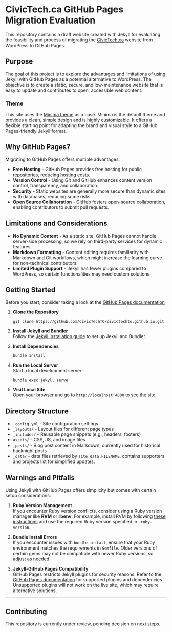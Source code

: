 # CivicTech.ca GitHub Pages Migration Evaluation

This repository contains a draft website created with Jekyll for evaluating the feasibility and process of migrating the [CivicTech.ca](https://civictech.ca) website from WordPress to GitHub Pages.

## Purpose

The goal of this project is to explore the advantages and limitations of using Jekyll with GitHub Pages as a potential alternative to WordPress. The objective is to create a static, secure, and low-maintenance website that is easy to update and contributes to open, accessible web content.


### Theme

This site uses the [Minima theme](https://github.com/jekyll/minima) as a base. Minima is the default theme and provides a clean, simple design and is highly customizable. It offers a flexible starting point for adapting the brand and visual style to a GitHub Pages-friendly Jekyll format.

## Why GitHub Pages?

Migrating to GitHub Pages offers multiple advantages:

- **Free Hosting** - GitHub Pages provides free hosting for public repositories, reducing hosting costs.
- **Version Control** - Using Git and GitHub enhances content version control, transparency, and collaboration.
- **Security** - Static websites are generally more secure than dynamic sites with databases, reducing some risks.
- **Open Source Collaboration** - GitHub fosters open-source collaboration, enabling contributors to submit pull requests.

## Limitations and Considerations

- **No Dynamic Content** - As a static site, GitHub Pages cannot handle server-side processing, so we rely on third-party services for dynamic features.
- **Markdown Formatting** - Content editing requires familiarity with Markdown and Git workflows, which might increase the learning curve for non-technical contributors.
- **Limited Plugin Support** - Jekyll has fewer plugins compared to WordPress, so certain functionalities may need custom solutions.

## Getting Started

Before you start, consider taking a look at the [GitHub Pages documentation](https://docs.github.com/en/pages)

1. **Clone the Repository**  
   ```
   git clone https://github.com/CivicTechTO/civictechto.github.io.git
   ```
2. **Install Jekyll and Bundler**  
   Follow the [Jekyll installation guide](https://jekyllrb.com/docs/installation/) to set up Jekyll and Bundler.

3. **Install Dependencies**  
   ```
   bundle install
   ```

4. **Run the Local Server**  
   Start a local development server:
   ```
   bundle exec jekyll serve
   ```
5. **Visit Local Site**  
   Open your browser and go to `http://localhost:4000` to see the site.

## Directory Structure
- `_config.yml` - Site configuration settings
- `_layouts/` - Layout files for different page types
- `_includes/` - Reusable page snippets (e.g., headers, footers)
- `assets/` - CSS, JS, and image files
- `_posts/` - Blog post content in Markdown, currently used for historical hacknight posts
- `_data/` - data files retrieved by `site.data.FILENAME`, contains supporters and projects list for simplified updates. 

## Warnings and Pitfalls

Using Jekyll with GitHub Pages offers simplicity but comes with certain setup considerations:

1. **Ruby Version Management**  
   If you encounter Ruby version conflicts, consider using a Ruby version manager like **RVM** or **rbenv**. For example, install RVM by following [these instructions](https://rvm.io/rvm/install) and use the required Ruby version specified in `.ruby-version`.

2. **Bundle Install Errors**  
   If you encounter issues with `bundle install`, ensure that your Ruby environment matches the requirements in `Gemfile`. Older versions of certain gems may not be compatible with newer Ruby versions, so adjust as needed.

3. **Jekyll-GitHub Pages Compatibility**  
   GitHub Pages restricts Jekyll plugins for security reasons. Refer to the [GitHub Pages documentation](https://pages.github.com/versions/) for supported plugins and dependencies. Unsupported plugins will not work on the live site, which may require alternative solutions.

---

## Contributing

This repository is currently under review, pending decision on next steps.